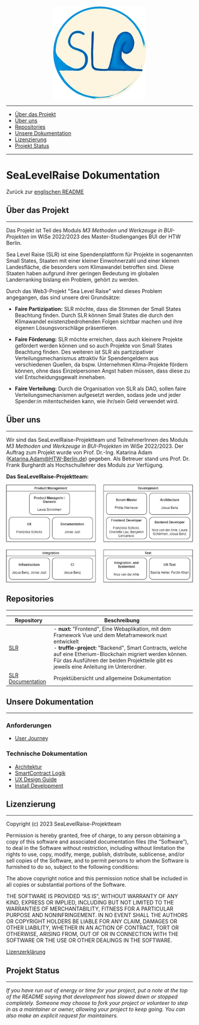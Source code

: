 <p align="center">
 <img src="../images/slrLogoRund.jpg" width="250">
</p>

* * *
*   [Über das Projekt](#über-das-projekt)
*   [Über uns](#über-uns)
*   [Repositories](#repositories)
*   [Unsere Dokumentation](#unsere-dokumentation)
*   [Lizenzierung](#lizenzierung)
*   [Projekt Status](#projekt-status)

* * *

# SeaLevelRaise Dokumentation

Zurück zur [englischen README](../README.md)

## Über das Projekt
* * *
Das Projekt ist Teil des Moduls _M3 Methoden und Werkzeuge in BUI-Projekten_ im WiSe 2022/2023 des Master-Studienganges BUI der HTW Berlin.

Sea Level Raise (SLR) ist eine Spendenplattform für Projekte in sogenannten Small States, Staaten mit einer kleiner Einwohnerzahl und einer kleinen Landesfläche, die besonders vom Klimawandel betroffen sind.
Diese Staaten haben aufgrund ihrer geringen Bedeutung im globalen Landerranking bislang ein Problem, gehört zu werden.

Durch das Web3-Projekt "Sea Level Raise" wird dieses Problem angegangen, das sind unsere drei Grundsätze:

* __Faire Partizipation:__ SLR möchte, dass die Stimmen der Small States Beachtung finden. Durch SLR können Small States die durch den Klimawandel existenzbedrohenden Folgen sichtbar machen und ihre eigenen Lösungsvorschläge präsentieren.

* __Faire Förderung:__ SLR möchte erreichen, dass auch kleinere Projekte gefördert werden können und so auch Projekte von Small States Beachtung finden. Des weiteren ist SLR als partizipativer Verteilungsmechanismus attraktiv für Spendengeldern aus verschiedenen Quellen, da bspw. Unternehmen Klima-Projekte fördern können, ohne dass Einzelpersonen Angst haben müssen, dass diese zu viel Entscheidungsgewalt innehaben.

* __Faire Verteilung:__ Durch die Organisation von SLR als DAO, sollen faire Verteilungsmechanismen aufgesetzt werden, sodass jede und jeder Spender:in mitentscheiden kann, wie ihr/sein Geld verwendet wird.


## Über uns
* * *
Wir sind das SeaLevelRaise-Projektteam und TeilnehmerInnen des Moduls _M3 Methoden und Werkzeuge in BUI-Projekten_ im WiSe 2022/2023. Der Auftrag zum Projekt wurde von Prof. Dr.-Ing. Katarina Adam (Katarina.Adam@HTW-Berlin.de) gegeben. Als Betreuer stand uns Prof. Dr. Frank Burghardt als Hochschullehrer des Moduls zur Verfügung.


__Das SeaLevelRaise-Projektteam:__

![Organigramm](/images/Organigramm.jpg "Organigramm")


## Repositories
* * *
| Repository                   | Beschreibung                                                                                 |
| ---------------------------- | ------------------------------------------------------------------------------------------- |
| [SLR](https://gitlab.rz.htw-berlin.de/m3bui/SLR)            | - __nuxt:__ "Frontend", Eine Webaplikation, mit dem Framework Vue und dem Metaframework nuxt entwickelt<br>- __truffle-project:__ "Backend", Smart Contracts, welche auf eine Etherium-Blockchain migriert werden können. Für das Ausführen der beiden Projektteile gibt es jeweils eine Anleitung im Unterordner.                         |
| [SLR Documentation](https://gitlab.rz.htw-berlin.de/m3bui/SLR-documentation)                | Projektübersicht und allgemeine Dokumentation                        |


## Unsere Dokumentation
* * *

### Anforderungen

- [User Journey](user-journey.md)

### Technische Dokumentation

- [Architektur](architecture.md)
- [SmartContract Logik](contract-logic.md)
- [UX Design Guide](UX-design.md)
- [Install Development](https://gitlab.rz.htw-berlin.de/m3bui/SLR/-/blob/main/README.md#projekt-set-up)


## Lizenzierung
* * *

Copyright (c) 2023 SeaLevelRaise-Projektteam

Permission is hereby granted, free of charge, to any person obtaining a copy of this software and associated documentation files (the “Software”), to deal in the Software without restriction, including without limitation the rights to use, copy, modify, merge, publish, distribute, sublicense, and/or sell copies of the Software, and to permit persons to whom the Software is furnished to do so, subject to the following conditions:

The above copyright notice and this permission notice shall be included in all copies or substantial portions of the Software.

THE SOFTWARE IS PROVIDED “AS IS”, WITHOUT WARRANTY OF ANY KIND, EXPRESS OR IMPLIED, INCLUDING BUT NOT LIMITED TO THE WARRANTIES OF MERCHANTABILITY, FITNESS FOR A PARTICULAR PURPOSE AND NONINFRINGEMENT. IN NO EVENT SHALL THE AUTHORS OR COPYRIGHT HOLDERS BE LIABLE FOR ANY CLAIM, DAMAGES OR OTHER LIABILITY, WHETHER IN AN ACTION OF CONTRACT, TORT OR OTHERWISE, ARISING FROM, OUT OF OR IN CONNECTION WITH THE SOFTWARE OR THE USE OR OTHER DEALINGS IN THE SOFTWARE.

[Lizenzerklärung](SLRLizenz.pdf)

## Projekt Status
* * *

*If you have run out of energy or time for your project, put a note at the top of the README saying that development has slowed down or stopped completely. Someone may choose to fork your project or volunteer to step in as a maintainer or owner, allowing your project to keep going. You can also make an explicit request for maintainers.*

